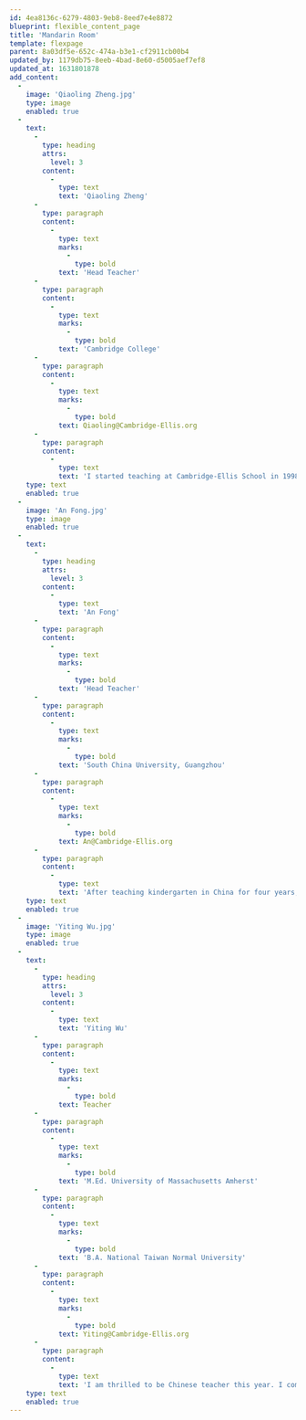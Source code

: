 ```yaml
---
id: 4ea8136c-6279-4803-9eb8-8eed7e4e8872
blueprint: flexible_content_page
title: 'Mandarin Room'
template: flexpage
parent: 8a03df5e-652c-474a-b3e1-cf2911cb00b4
updated_by: 1179db75-8eeb-4bad-8e60-d5005aef7ef8
updated_at: 1631801878
add_content:
  -
    image: 'Qiaoling Zheng.jpg'
    type: image
    enabled: true
  -
    text:
      -
        type: heading
        attrs:
          level: 3
        content:
          -
            type: text
            text: 'Qiaoling Zheng'
      -
        type: paragraph
        content:
          -
            type: text
            marks:
              -
                type: bold
            text: 'Head Teacher'
      -
        type: paragraph
        content:
          -
            type: text
            marks:
              -
                type: bold
            text: 'Cambridge College'
      -
        type: paragraph
        content:
          -
            type: text
            marks:
              -
                type: bold
            text: Qiaoling@Cambridge-Ellis.org
      -
        type: paragraph
        content:
          -
            type: text
            text: 'I started teaching at Cambridge-Ellis School in 1998 and have been the Head Teacher in the Mandarin class since 2008. Through my decades of teaching experiences, I have learned the true joy of teaching is growing together with the children. I also help manage the community library at CES and raise a silkworm colony for the Mandarin and other classrooms to observe every spring!'
    type: text
    enabled: true
  -
    image: 'An Fong.jpg'
    type: image
    enabled: true
  -
    text:
      -
        type: heading
        attrs:
          level: 3
        content:
          -
            type: text
            text: 'An Fong'
      -
        type: paragraph
        content:
          -
            type: text
            marks:
              -
                type: bold
            text: 'Head Teacher'
      -
        type: paragraph
        content:
          -
            type: text
            marks:
              -
                type: bold
            text: 'South China University, Guangzhou'
      -
        type: paragraph
        content:
          -
            type: text
            marks:
              -
                type: bold
            text: An@Cambridge-Ellis.org
      -
        type: paragraph
        content:
          -
            type: text
            text: 'After teaching kindergarten in China for four years, I have now been teaching Chinese to children in America for over a decade! I love having the opportunity to work with children every day and am so happy to be a part of the Cambridge-Ellis community! '
    type: text
    enabled: true
  -
    image: 'Yiting Wu.jpg'
    type: image
    enabled: true
  -
    text:
      -
        type: heading
        attrs:
          level: 3
        content:
          -
            type: text
            text: 'Yiting Wu'
      -
        type: paragraph
        content:
          -
            type: text
            marks:
              -
                type: bold
            text: Teacher
      -
        type: paragraph
        content:
          -
            type: text
            marks:
              -
                type: bold
            text: 'M.Ed. University of Massachusetts Amherst'
      -
        type: paragraph
        content:
          -
            type: text
            marks:
              -
                type: bold
            text: 'B.A. National Taiwan Normal University'
      -
        type: paragraph
        content:
          -
            type: text
            marks:
              -
                type: bold
            text: Yiting@Cambridge-Ellis.org
      -
        type: paragraph
        content:
          -
            type: text
            text: 'I am thrilled to be Chinese teacher this year. I completed my master''s degree in early childhood education in UmassAmherst. I have several years of teaching experience in preschool and kindergarten. My goal as the teacher is to make children learn with fun and have more experiences in class. I look forward to learning and growing with all of you!'
    type: text
    enabled: true
---
```

